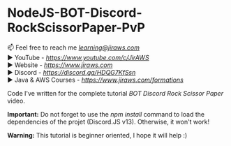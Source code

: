 # NodeJS-BOT-Discord-RockScissorPaper-PvP

📫 Feel free to reach me *learning@jiraws.com*  
▶️ YouTube - *https://www.youtube.com/c/JirAWS*  
▶️ Website - *https://www.jiraws.com*  
▶️ Discord - *https://discord.gg/HDQG7KfSsn*  
▶️ Java & AWS Courses - *https://www.jiraws.com/formations*  

Code I've written for the complete tutorial _BOT Discord Rock Scissor Paper_ video.

**Important:** Do not forget to use the _npm install_ command to load the dependencies of the projet (Discord.JS v13). Otherwise, it won't work!

**Warning:** This tutorial is beginner oriented, I hope it will help :) 

